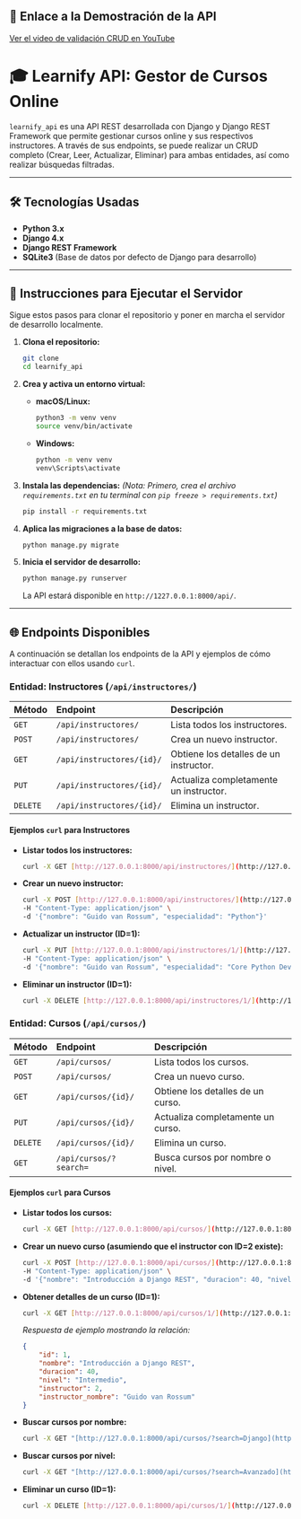 ## 🔗 Enlace a la Demostración de la API

[Ver el video de validación CRUD en YouTube](https://www.youtube.com/watch?v=bNS4gms-2hQ)

# 🎓 Learnify API: Gestor de Cursos Online

`learnify_api` es una API REST desarrollada con Django y Django REST Framework que permite gestionar cursos online y sus respectivos instructores. A través de sus endpoints, se puede realizar un CRUD completo (Crear, Leer, Actualizar, Eliminar) para ambas entidades, así como realizar búsquedas filtradas.

---

## 🛠️ Tecnologías Usadas

* **Python 3.x**
* **Django 4.x**
* **Django REST Framework**
* **SQLite3** (Base de datos por defecto de Django para desarrollo)

---

## 🚀 Instrucciones para Ejecutar el Servidor

Sigue estos pasos para clonar el repositorio y poner en marcha el servidor de desarrollo localmente.

1.  **Clona el repositorio:**
    ```bash
    git clone 
    cd learnify_api
    ```

2.  **Crea y activa un entorno virtual:**
    * **macOS/Linux:**
        ```bash
        python3 -m venv venv
        source venv/bin/activate
        ```
    * **Windows:**
        ```bash
        python -m venv venv
        venv\Scripts\activate
        ```

3.  **Instala las dependencias:**
    *(Nota: Primero, crea el archivo `requirements.txt` en tu terminal con `pip freeze > requirements.txt`)*
    ```bash
    pip install -r requirements.txt
    ```

4.  **Aplica las migraciones a la base de datos:**
    ```bash
    python manage.py migrate
    ```

5.  **Inicia el servidor de desarrollo:**
    ```bash
    python manage.py runserver
    ```
    La API estará disponible en `http://1227.0.0.1:8000/api/`.

---

## 🌐 Endpoints Disponibles

A continuación se detallan los endpoints de la API y ejemplos de cómo interactuar con ellos usando `curl`.

### Entidad: Instructores (`/api/instructores/`)

| Método | Endpoint                    | Descripción                        |
| :----- | :-------------------------- | :--------------------------------- |
| `GET`  | `/api/instructores/`        | Lista todos los instructores.      |
| `POST` | `/api/instructores/`        | Crea un nuevo instructor.          |
| `GET`  | `/api/instructores/{id}/`   | Obtiene los detalles de un instructor. |
| `PUT`  | `/api/instructores/{id}/`   | Actualiza completamente un instructor. |
| `DELETE`| `/api/instructores/{id}/`   | Elimina un instructor.             |

#### Ejemplos `curl` para Instructores

* **Listar todos los instructores:**
    ```bash
    curl -X GET [http://127.0.0.1:8000/api/instructores/](http://127.0.0.1:8000/api/instructores/)
    ```

* **Crear un nuevo instructor:**
    ```bash
    curl -X POST [http://127.0.0.1:8000/api/instructores/](http://127.0.0.1:8000/api/instructores/) \
    -H "Content-Type: application/json" \
    -d '{"nombre": "Guido van Rossum", "especialidad": "Python"}'
    ```

* **Actualizar un instructor (ID=1):**
    ```bash
    curl -X PUT [http://127.0.0.1:8000/api/instructores/1/](http://127.0.0.1:8000/api/instructores/1/) \
    -H "Content-Type: application/json" \
    -d '{"nombre": "Guido van Rossum", "especialidad": "Core Python Developer"}'
    ```

* **Eliminar un instructor (ID=1):**
    ```bash
    curl -X DELETE [http://127.0.0.1:8000/api/instructores/1/](http://127.0.0.1:8000/api/instructores/1/)
    ```

### Entidad: Cursos (`/api/cursos/`)

| Método | Endpoint                | Descripción                             |
| :----- | :---------------------- | :-------------------------------------- |
| `GET`  | `/api/cursos/`          | Lista todos los cursos.                 |
| `POST` | `/api/cursos/`          | Crea un nuevo curso.                    |
| `GET`  | `/api/cursos/{id}/`     | Obtiene los detalles de un curso.       |
| `PUT`  | `/api/cursos/{id}/`     | Actualiza completamente un curso.       |
| `DELETE`| `/api/cursos/{id}/`     | Elimina un curso.                       |
| `GET`  | `/api/cursos/?search=`  | Busca cursos por nombre o nivel.        |

#### Ejemplos `curl` para Cursos

* **Listar todos los cursos:**
    ```bash
    curl -X GET [http://127.0.0.1:8000/api/cursos/](http://127.0.0.1:8000/api/cursos/)
    ```

* **Crear un nuevo curso (asumiendo que el instructor con ID=2 existe):**
    ```bash
    curl -X POST [http://127.0.0.1:8000/api/cursos/](http://127.0.0.1:8000/api/cursos/) \
    -H "Content-Type: application/json" \
    -d '{"nombre": "Introducción a Django REST", "duracion": 40, "nivel": "Intermedio", "instructor": 2}'
    ```

* **Obtener detalles de un curso (ID=1):**
    ```bash
    curl -X GET [http://127.0.0.1:8000/api/cursos/1/](http://127.0.0.1:8000/api/cursos/1/)
    ```
    *Respuesta de ejemplo mostrando la relación:*
    ```json
    {
        "id": 1,
        "nombre": "Introducción a Django REST",
        "duracion": 40,
        "nivel": "Intermedio",
        "instructor": 2,
        "instructor_nombre": "Guido van Rossum"
    }
    ```
* **Buscar cursos por nombre:**
    ```bash
    curl -X GET "[http://127.0.0.1:8000/api/cursos/?search=Django](http://127.0.0.1:8000/api/cursos/?search=Django)"
    ```

* **Buscar cursos por nivel:**
    ```bash
    curl -X GET "[http://127.0.0.1:8000/api/cursos/?search=Avanzado](http://127.0.0.1:8000/api/cursos/?search=Avanzado)"
    ```

* **Eliminar un curso (ID=1):**
    ```bash
    curl -X DELETE [http://127.0.0.1:8000/api/cursos/1/](http://127.0.0.1:8000/api/cursos/1/)
    ```